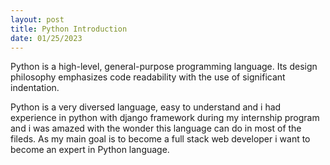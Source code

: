 ```yaml
---
layout: post
title: Python Introduction
date: 01/25/2023
---
```

Python is a high-level, general-purpose programming language. Its design philosophy emphasizes code readability with the use of significant indentation.

Python is a very diversed language, easy to understand and i had experience in python with django framework during my internship program and i was amazed with the wonder this language can do in most of the fileds. 
As my main goal is to become a full stack web developer i want to become an expert in Python language. 
